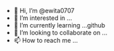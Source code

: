 - 👋 Hi, I’m @ewita0707
- 👀 I’m interested in ...
- 🌱 I’m currently learning ...github
- 💞️ I’m looking to collaborate on ...
- 📫 How to reach me ...

<!---
ewita0707/ewita0707 is a ✨ special ✨ repository because its `README.md` (this file) appears on your GitHub profile.
You can click the Preview link to take a look at your changes.
--->

